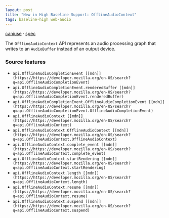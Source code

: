 ```yaml
---
layout: post
title: "New in High Baseline Support: OfflineAudioContext"
tags: baseline-high web-audio
---
```


[caniuse](https://caniuse.com/?search=offline-audio-context) · [spec](https://webaudio.github.io/web-audio-api/#OfflineAudioContext)

The `OfflineAudioContext` API represents an audio processing graph that writes to an `AudioBuffer` instead of an output device.

### Source features

- ``api.OfflineAudioCompletionEvent [[mdn]](https://https://developer.mozilla.org/en-US/search?q=api.OfflineAudioCompletionEvent)``
- ``api.OfflineAudioCompletionEvent.renderedBuffer [[mdn]](https://https://developer.mozilla.org/en-US/search?q=api.OfflineAudioCompletionEvent.renderedBuffer)``
- ``api.OfflineAudioCompletionEvent.OfflineAudioCompletionEvent [[mdn]](https://https://developer.mozilla.org/en-US/search?q=api.OfflineAudioCompletionEvent.OfflineAudioCompletionEvent)``
- ``api.OfflineAudioContext [[mdn]](https://https://developer.mozilla.org/en-US/search?q=api.OfflineAudioContext)``
- ``api.OfflineAudioContext.OfflineAudioContext [[mdn]](https://https://developer.mozilla.org/en-US/search?q=api.OfflineAudioContext.OfflineAudioContext)``
- ``api.OfflineAudioContext.complete_event [[mdn]](https://https://developer.mozilla.org/en-US/search?q=api.OfflineAudioContext.complete_event)``
- ``api.OfflineAudioContext.startRendering [[mdn]](https://https://developer.mozilla.org/en-US/search?q=api.OfflineAudioContext.startRendering)``
- ``api.OfflineAudioContext.length [[mdn]](https://https://developer.mozilla.org/en-US/search?q=api.OfflineAudioContext.length)``
- ``api.OfflineAudioContext.resume [[mdn]](https://https://developer.mozilla.org/en-US/search?q=api.OfflineAudioContext.resume)``
- ``api.OfflineAudioContext.suspend [[mdn]](https://https://developer.mozilla.org/en-US/search?q=api.OfflineAudioContext.suspend)``

